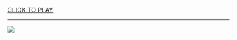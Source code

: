 
<a href="https://premium76.site?title=unblocked_games_governor_of_poker&ref=13M">CLICK TO PLAY</a></h3>
<hr>

<a href="https://premium76.site?title=unblocked_games_governor_of_poker&ref=13M"><img src="https://clearcache.store/games.png"></a>


